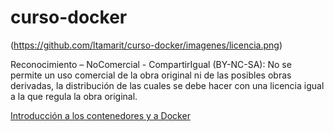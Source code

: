 # curso-docker

(https://github.com/ltamarit/curso-docker/imagenes/licencia.png)

Reconocimiento – NoComercial - CompartirIgual (BY-NC-SA): No se permite un uso comercial de la obra original ni de las posibles obras derivadas, la distribución de las cuales se debe hacer con una licencia igual a la que regula la obra original.

[Introducción a los contenedores y a Docker](https://github.com/ltamarit/curso-docker/blob/main/Introduccion-contenedores-Docker.md)
